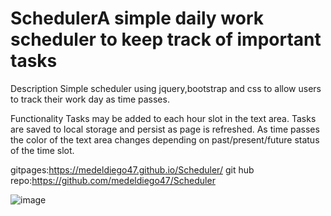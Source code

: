 # SchedulerA simple daily work scheduler to keep track of important tasks

Description
Simple scheduler using jquery,bootstrap and css to allow users to track their work day as time passes.

Functionality
Tasks may be added to each hour slot in the text area.
Tasks are saved to local storage and persist as page is refreshed.
As time passes the color of the text area changes depending on past/present/future status of the time slot.

gitpages:https://medeldiego47.github.io/Scheduler/
git hub repo:https://github.com/medeldiego47/Scheduler


![image](https://user-images.githubusercontent.com/109823956/187099355-580b6006-49d5-4402-8dd9-f922cd803ab2.png)
